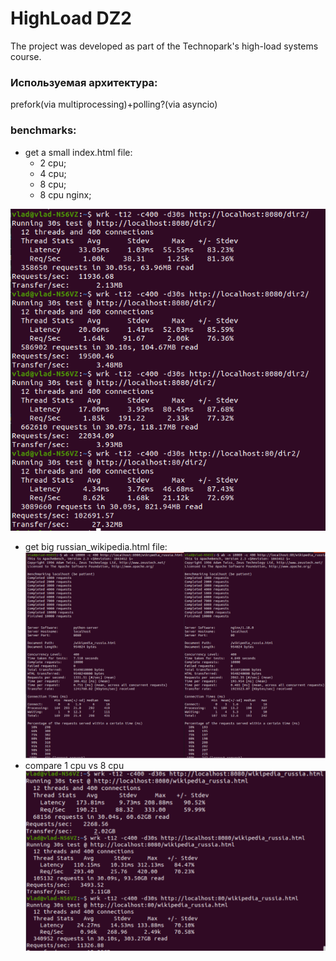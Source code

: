 # HighLoad DZ2

The project was developed as part of the Technopark's high-load systems course.

### Используемая архитектура:
prefork(via multiprocessing)+polling?(via asyncio)

### benchmarks:
- get a small index.html file:
    - 2 cpu;
    - 4 cpu;
    - 8 cpu;
    - 8 cpu nginx;

![Иллюстрация к проекту](https://raw.githubusercontent.com/H-b-IO-T-O-H/HighLoad/dz2/benchmarks/wrk_small_file.png)
- get big russian_wikipedia.html file:
![Иллюстрация к проекту](https://raw.githubusercontent.com/H-b-IO-T-O-H/HighLoad/dz2/benchmarks/ab_wiki.png)
- compare 1 cpu vs 8 cpu 
![Иллюстрация к проекту](https://raw.githubusercontent.com/H-b-IO-T-O-H/HighLoad/dz2/benchmarks/wrk_30sec_wiki.png)
